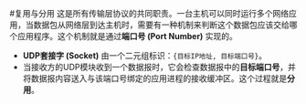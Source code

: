 #复用与分用 
	这是所有传输层协议的共同职责。一台主机可以同时运行多个网络应用，当数据包从网络层到达主机时，需要有一种机制来判断这个数据包应该交给哪个应用程序。这个机制就是通过**端口号 (Port Number)** 实现的。

*   **UDP套接字 (Socket)** 由一个二元组标识：`{目标IP地址, 目标端口号}`。
*   当接收方的UDP模块收到一个数据报时，它会检查数据报中的**目标端口号**，并将数据报内容送入与该端口号绑定的应用进程的接收缓冲区。这个过程就是**分用**。
